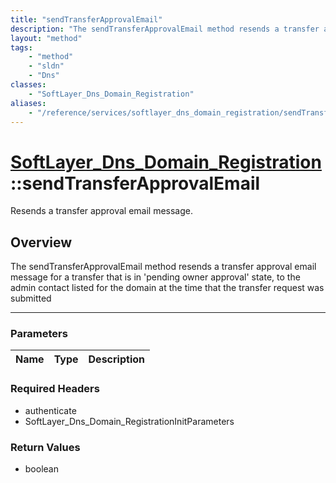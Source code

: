 ```yaml
---
title: "sendTransferApprovalEmail"
description: "The sendTransferApprovalEmail method resends a transfer approval email message for a transfer that is in 'pending owner... "
layout: "method"
tags:
    - "method"
    - "sldn"
    - "Dns"
classes:
    - "SoftLayer_Dns_Domain_Registration"
aliases:
    - "/reference/services/softlayer_dns_domain_registration/sendTransferApprovalEmail"
---
```

# [SoftLayer_Dns_Domain_Registration](/reference/services/SoftLayer_Dns_Domain_Registration)::sendTransferApprovalEmail


Resends a transfer approval email message.


## Overview 
The sendTransferApprovalEmail method resends a transfer approval email message for a transfer that is in 'pending owner approval' state, to the admin contact listed for the domain at the time that the transfer request was submitted 

-----

### Parameters 
|Name | Type | Description |
| --- | --- | --- |


### Required Headers
* authenticate
* SoftLayer_Dns_Domain_RegistrationInitParameters


### Return Values
* boolean





